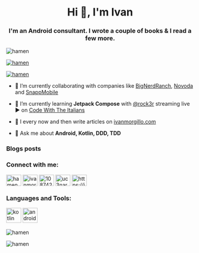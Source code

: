 <h1 align="center">Hi 👋, I'm Ivan</h1>
<h3 align="center">I'm an Android consultant. I wrote a couple of books & I read a few more.</h3>

<p align="left"> <img src="https://komarev.com/ghpvc/?username=hamen&label=Profile%20views&color=0e75b6&style=flat" alt="hamen" /> </p>

<p align="left"> <a href="https://github.com/ryo-ma/github-profile-trophy"><img src="https://github-profile-trophy.vercel.app/?username=hamen" alt="hamen" /></a> </p>

<p align="left"> <a href="https://twitter.com/hamen" target="blank"><img src="https://img.shields.io/twitter/follow/hamen?logo=twitter&style=for-the-badge" alt="hamen" /></a> </p>

- 🔭 I’m currently collaborating with companies like [BigNerdRanch](https://bignerdranch.com/), [Novoda](https://novoda.com/) and [SnappMobile](https://snappmobile.io/)

- 🌱 I’m currently learning **Jetpack Compose** with [@rock3r](https://github.com/rock3r) streaming live ▶ on [Code With The Italians](http://codewiththeitalians.it)

- 📝 I every now and then write articles on [ivanmorgillo.com](https://ivanmorgillo.com/)

- 💬 Ask me about **Android, Kotlin, DDD, TDD**

### Blogs posts
<!-- BLOG-POST-LIST:START -->
<!-- BLOG-POST-LIST:END -->

<h3 align="left">Connect with me:</h3>
<p align="left">
<a href="https://twitter.com/hamen" target="blank"><img align="center" src="https://raw.githubusercontent.com/rahuldkjain/github-profile-readme-generator/master/src/images/icons/Social/twitter.svg" alt="hamen" height="30" width="40" /></a>
<a href="https://linkedin.com/in/ivanmorgillo" target="blank"><img align="center" src="https://raw.githubusercontent.com/rahuldkjain/github-profile-readme-generator/master/src/images/icons/Social/linked-in-alt.svg" alt="ivanmorgillo" height="30" width="40" /></a>
<a href="https://stackoverflow.com/users/108742" target="blank"><img align="center" src="https://raw.githubusercontent.com/rahuldkjain/github-profile-readme-generator/master/src/images/icons/Social/stack-overflow.svg" alt="108742" height="30" width="40" /></a>
<a href="https://www.youtube.com/c/uc3nar9q1gmns6kcrio70vpq" target="blank"><img align="center" src="https://raw.githubusercontent.com/rahuldkjain/github-profile-readme-generator/master/src/images/icons/Social/youtube.svg" alt="uc3nar9q1gmns6kcrio70vpq" height="30" width="40" /></a>
<a href="/https://ivanmorgillo.com/feed/" target="blank"><img align="center" src="https://raw.githubusercontent.com/rahuldkjain/github-profile-readme-generator/master/src/images/icons/Social/rss.svg" alt="https://ivanmorgillo.com/feed/" height="30" width="40" /></a>
</p>

<h3 align="left">Languages and Tools:</h3>
<p align="left">
  <a href="https://kotlinlang.org" target="_blank"> <img src="https://www.vectorlogo.zone/logos/kotlinlang/kotlinlang-icon.svg" alt="kotlin" width="40" height="40"/></a>
  <a href="https://android.com" target="_blank"> <img src="https://www.vectorlogo.zone/logos/android/android-official.svg" alt="android" width="40" height="40"/> </a>
</p>

<p><img align="center" src="https://github-readme-stats.vercel.app/api?username=hamen&show_icons=true&locale=en" alt="hamen" /></p>
<p><img align="center" src="https://github-readme-streak-stats.herokuapp.com/?user=hamen&" alt="hamen" /></p>
